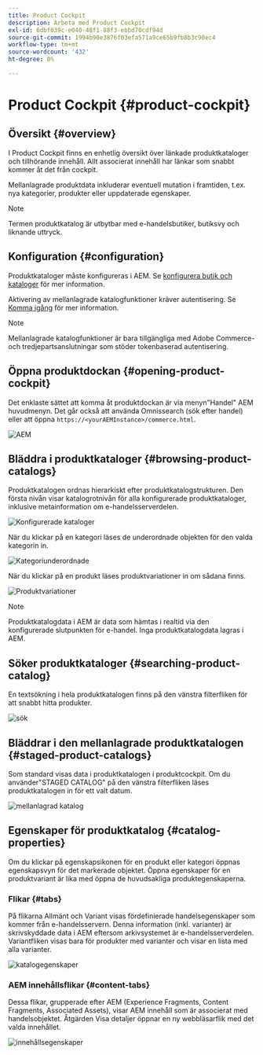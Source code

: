 ```yaml
---
title: Product Cockpit
description: Arbeta med Product Cockpit
exl-id: 6dbf039c-e040-48f1-88f3-ebbd70cdf94d
source-git-commit: 1994b90e3876f03efa571a9ce65b9fb8b3c90ec4
workflow-type: tm+mt
source-wordcount: '432'
ht-degree: 0%

---
```


# Product Cockpit {#product-cockpit}

## Översikt {#overview}

I Product Cockpit finns en enhetlig översikt över länkade produktkataloger och tillhörande innehåll. Allt associerat innehåll har länkar som snabbt kommer åt det från cockpit.

Mellanlagrade produktdata inkluderar eventuell mutation i framtiden, t.ex. nya kategorier, produkter eller uppdaterade egenskaper.

>[!NOTE]
>
>Termen produktkatalog är utbytbar med e-handelsbutiker, butiksvy och liknande uttryck.

## Konfiguration {#configuration}

Produktkataloger måste konfigureras i AEM. Se [konfigurera butik och kataloger](https://experienceleague.adobe.com/docs/experience-manager-cloud-service/content/content-and-commerce/storefront/getting-started.html#catalog) för mer information.

Aktivering av mellanlagrade katalogfunktioner kräver autentisering. Se [Komma igång](https://experienceleague.adobe.com/docs/experience-manager-cloud-service/content/content-and-commerce/storefront/getting-started.html) för mer information.

>[!NOTE]
>
>Mellanlagrade katalogfunktioner är bara tillgängliga med Adobe Commerce- och tredjepartsanslutningar som stöder tokenbaserad autentisering.

## Öppna produktdockan {#opening-product-cockpit}

Det enklaste sättet att komma åt produktdockan är via menyn&quot;Handel&quot; AEM huvudmenyn. Det går också att använda Omnissearch (sök efter handel) eller att öppna `https://<yourAEMInstance>/commerce.html`.

![AEM](../assets/aem-menu.png)

## Bläddra i produktkataloger {#browsing-product-catalogs}

Produktkatalogen ordnas hierarkiskt efter produktkatalogstrukturen. Den första nivån visar katalogrotnivån för alla konfigurerade produktkataloger, inklusive metainformation om e-handelsserverdelen.

![Konfigurerade kataloger](../assets/catalog-overview.png)

När du klickar på en kategori läses de underordnade objekten för den valda kategorin in.

![Kategoriunderordnade](../assets/catalog-category-children.png)

När du klickar på en produkt läses produktvariationer in om sådana finns.

![Produktvariationer](../assets/catalog-product-variation.png)

>[!NOTE]
>
>Produktkatalogdata i AEM är data som hämtas i realtid via den konfigurerade slutpunkten för e-handel. Inga produktkatalogdata lagras i AEM.

## Söker produktkataloger {#searching-product-catalog}

En textsökning i hela produktkatalogen finns på den vänstra filterfliken för att snabbt hitta produkter.

![sök](../assets/search-cockpit.png)

## Bläddrar i den mellanlagrade produktkatalogen {#staged-product-catalogs}

Som standard visas data i produktkatalogen i produktcockpit. Om du använder&quot;STAGED CATALOG&quot; på den vänstra filterfliken läses produktkatalogen in för ett valt datum.

![mellanlagrad katalog](../assets/staged-cockpit.png)

## Egenskaper för produktkatalog {#catalog-properties}

Om du klickar på egenskapsikonen för en produkt eller kategori öppnas egenskapsvyn för det markerade objektet. Öppna egenskaper för en produktvariant är lika med öppna de huvudsakliga produktegenskaperna.

### Flikar {#tabs}

På flikarna Allmänt och Variant visas fördefinierade handelsegenskaper som kommer från e-handelsservern. Denna information (inkl. varianter) är skrivskyddade data i AEM eftersom arkivsystemet är e-handelsserverdelen. Variantfliken visas bara för produkter med varianter och visar en lista med alla varianter.

![katalogegenskaper](../assets/catalog-properties.png)

### AEM innehållsflikar {#content-tabs}

Dessa flikar, grupperade efter AEM (Experience Fragments, Content Fragments, Associated Assets), visar AEM innehåll som är associerat med handelsobjektet. Åtgärden Visa detaljer öppnar en ny webbläsarflik med det valda innehållet.

![innehållsegenskaper](../assets/content-properties.png)
